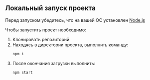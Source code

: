 ## Локальный запуск проекта

Перед запуском убедитесь, что на вашей ОС установлен [Node.js](https://nodejs.org/en/download/current)

Чтобы запустить проект необходимо:

1. Клонировать репозиторий
2. Находясь в директории проекта, выполнить команду:
   ```bash
   npm i
   ```
3. После окончания загрузки выполнить:
   ```
   npm start
   ```
